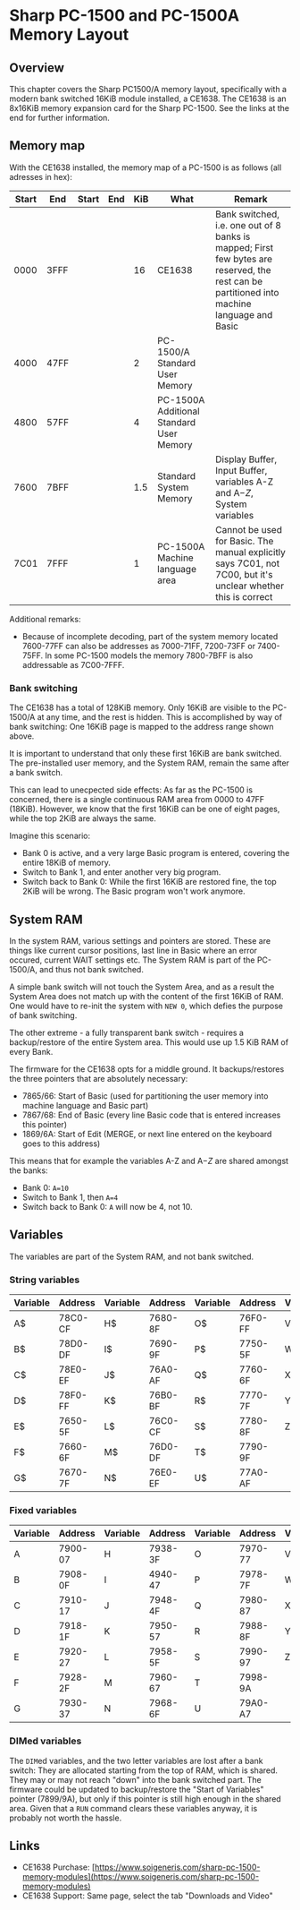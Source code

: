 # Sharp PC-1500 and PC-1500A Memory Layout
## Overview
This chapter covers the Sharp PC1500/A memory layout, specifically with a modern bank switched 16KiB module installed, a CE1638.
The CE1638 is an 8x16KiB memory expansion card for the Sharp PC-1500. See the links at the end for further information.

## Memory map
With the CE1638 installed, the memory map of a PC-1500 is as follows (all adresses in hex):

|Start|End|Start|End|KiB|What|Remark|
|---|---|---|---|---|---|---|
|0000|3FFF|||16|CE1638|Bank switched, i.e. one out of 8 banks is mapped; First few bytes are reserved, the rest can be partitioned into machine language and Basic|
|4000|47FF|||2|PC-1500/A Standard User Memory||
|4800|57FF|||4|PC-1500A Additional Standard User Memory||
|7600|7BFF|||1.5|Standard System Memory|Display Buffer, Input Buffer, variables A-Z and A$-Z$, System variables|
|7C01|7FFF|||1|PC-1500A Machine language area|Cannot be used for Basic. The manual explicitly says 7C01, not 7C00, but it's unclear whether this is correct|

Additional remarks:
- Because of incomplete decoding, part of the system memory located 7600-77FF can also be addresses as 7000-71FF, 7200-73FF or 7400-75FF. In some PC-1500 models
the memory 7800-7BFF is also addressable as 7C00-7FFF.

### Bank switching
The CE1638 has a total of 128KiB memory. Only 16KiB are visible to the PC-1500/A at any time, and the rest is hidden. This is accomplished by way
of bank switching: One 16KiB page is mapped to the address range shown above.

It is important to understand that only these first 16KiB are bank switched. The pre-installed user memory, and the System RAM, remain
the same after a bank switch.

This can lead to unecpected side effects: As far as the PC-1500 is concerned, there is a single continuous RAM area from 0000 to 47FF (18KiB).
However, we know that the first 16KiB can be one of eight pages, while the top 2KiB are always the same.

Imagine this scenario:
- Bank 0 is active, and a very large Basic program is entered, covering the entire 18KiB of memory.
- Switch to Bank 1, and enter another very big program.
- Switch back to Bank 0: While the first 16KiB are restored fine, the top 2KiB will be wrong. The Basic program won't work anymore.


## System RAM
In the system RAM, various settings and pointers are stored. These are things like current cursor positions, last line in Basic where an error occured,
current WAIT settings etc. The System RAM is part of the PC-1500/A, and thus not bank switched.

A simple bank switch will not touch the System Area, and as a result the System Area does not match up with the content of the first 16KiB of RAM.
One would have to re-init the system with `NEW 0`, which defies the purpose of bank switching.

The other extreme - a fully transparent bank switch - requires a backup/restore of the entire System area. This would use up 1.5 KiB RAM of every Bank.

The firmware for the CE1638 opts for a middle ground. It backups/restores the three pointers that are absolutely necessary:
- 7865/66: Start of Basic (used for partitioning the user memory into machine language and Basic part)
- 7867/68: End of Basic (every line Basic code that is entered increases this pointer)
- 1869/6A: Start of Edit (MERGE, or next line entered on the keyboard goes to this address)

This means that for example the variables A-Z and A$-Z$ are shared amongst the banks:
- Bank 0: `A=10`
- Switch to Bank 1, then `A=4`
- Switch back to Bank 0: `A` will now be 4, not 10.

## Variables
The variables are part of the System RAM, and not bank switched.
### String variables
|Variable|Address|Variable|Address|Variable|Address|Variable|Address|
|---|---|---|---|---|---|---|---|
|A$|78C0-CF|H$|7680-8F|O$|76F0-FF|V$|77B0-BF|
|B$|78D0-DF|I$|7690-9F|P$|7750-5F|W$|77C0-CF|
|C$|78E0-EF|J$|76A0-AF|Q$|7760-6F|X$|77D0-DF|
|D$|78F0-FF|K$|76B0-BF|R$|7770-7F|Y$|77E0-EF|
|E$|7650-5F|L$|76C0-CF|S$|7780-8F|Z$|77F0-FF|
|F$|7660-6F|M$|76D0-DF|T$|7790-9F|||
|G$|7670-7F|N$|76E0-EF|U$|77A0-AF|||

### Fixed variables
|Variable|Address|Variable|Address|Variable|Address|Variable|Address|
|---|---|---|---|---|---|---|---|
|A|7900-07|H|7938-3F|O|7970-77|V|79A8-AF|
|B|7908-0F|I|4940-47|P|7978-7F|W|79B0-B7|
|C|7910-17|J|7948-4F|Q|7980-87|X|79B8-BF|
|D|7918-1F|K|7950-57|R|7988-8F|Y|79C0-C7|
|E|7920-27|L|7958-5F|S|7990-97|Z|79C8-CF|
|F|7928-2F|M|7960-67|T|7998-9A|||
|G|7930-37|N|7968-6F|U|79A0-A7|||

### DIMed variables
The `DIM`ed variables, and the two letter variables are lost after a bank switch: They are allocated starting from the top of RAM, which is shared.
They may or may not reach "down" into the bank switched part. The firmware could be updated to backup/restore the "Start of Variables" pointer (7899/9A),
but only if this pointer is still high enough in the shared area. Given that a `RUN` command clears these variables anyway, it is probably
not worth the hassle.

## Links
- CE1638 Purchase: [https://www.soigeneris.com/sharp-pc-1500-memory-modules](https://www.soigeneris.com/sharp-pc-1500-memory-modules)
- CE1638 Support: Same page, select the tab "Downloads and Video"

